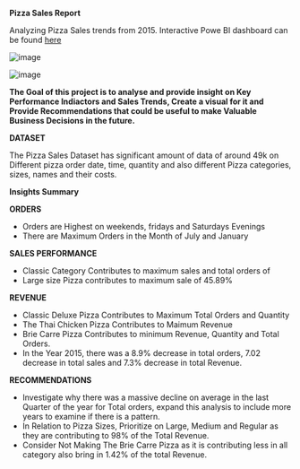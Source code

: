 **Pizza Sales Report**

Analyzing Pizza Sales trends from 2015. Interactive Powe BI dashboard can be found [here](https://1drv.ms/u/c/50c5cfe66d856efa/EU-1M-8KOE5LthoyeZ6T1qgBqDKxitlg2LaLYfUYqE5v7Q?e=qM3OPB)

![image](https://github.com/user-attachments/assets/85c32530-e52f-4737-a5eb-ab8c5fa1e7ee)


![image](https://github.com/user-attachments/assets/794dad61-45c5-47f6-bb27-6739b6146bab)




**The Goal of this project is to analyse and provide insight on Key Performance Indiactors and Sales Trends, Create a visual for it and Provide Recommendations that could be useful to make Valuable Business Decisions in the future.**

**DATASET**

The Pizza Sales Dataset  has significant amount of data of around 49k on  Different pizza order date, time, quantity and also different Pizza categories, sizes, names and their costs.

**Insights Summary**



**ORDERS**
* Orders are Highest on weekends, fridays and Saturdays Evenings
* There are Maximum Orders in the Month of July and January

**SALES PERFORMANCE**
* Classic Category Contributes to maximum sales and total orders of 
* Large size Pizza contributes to maximum sale of 45.89%

**REVENUE**
* Classic Deluxe Pizza Contributes to Maximum Total Orders and Quantity
* The Thai Chicken Pizza Contributes to Maimum Revenue
* Brie Carre Pizza Contributes to minimum Revenue, Quantity and Total Orders.
* In the Year 2015, there was a 8.9% decrease in total orders, 7.02 decrease in total sales and 7.3% decrease in total Revenue.

**RECOMMENDATIONS**

* Investigate why there was a massive decline on average in the last Quarter of the year for Total orders, expand this analysis to include more years to examine if there is a pattern.
* In Relation to Pizza Sizes, Prioritize on Large, Medium and Regular as they are contributing to 98% of the Total Revenue.
* Consider Not Making The Brie Carre Pizza as it is contributing less in all category also bring in 1.42% of the total Revenue.










